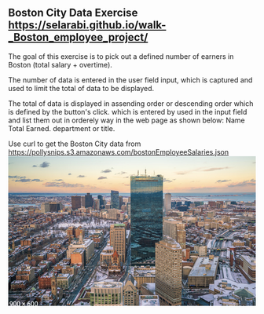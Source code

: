 ## Boston City Data Exercise https://selarabi.github.io/walk-_Boston_employee_project/ 
The goal of this exercise is to pick out a defined number of earners in Boston (total salary + overtime).

The number of data is entered in the user field input, which is captured and used to limit the total of data to be displayed.

The total of data is displayed in assending order or descending order which is defined by the button's click.
which is entered by used in the input field and list them out in orderely way in the web page as shown below:
Name     
Total Earned.
department or title.  



 Use curl to get the Boston City data from https://pollysnips.s3.amazonaws.com/bostonEmployeeSalaries.json
<img src='boston.png'>
